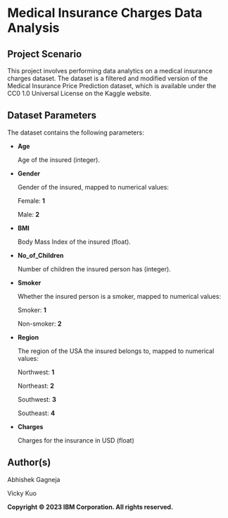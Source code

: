# Medical Insurance Charges Data Analysis
## Project Scenario
This project involves performing data analytics on a medical insurance charges dataset. The dataset is a filtered and modified version of the Medical Insurance Price Prediction dataset, which is available under the CC0 1.0 Universal License on the Kaggle website.

## Dataset Parameters
The dataset contains the following parameters:

* **Age**

   Age of the insured (integer).
* **Gender**

  Gender of the insured, mapped to numerical values:
  
  Female: **1**
  
  Male: **2**
  
* **BMI**

  Body Mass Index of the insured (float).
* **No_of_Children**

  Number of children the insured person has (integer).
* **Smoker**
 
  Whether the insured person is a smoker, mapped to numerical values:
  
  Smoker: **1**
  
  Non-smoker: **2**
  
* **Region**

  The region of the USA the insured belongs to, mapped to numerical values:

  Northwest: **1**
  
  Northeast: **2**
  
  Southwest: **3**
  
  Southeast: **4**
  
* **Charges**

  Charges for the insurance in USD (float)

## Author(s)

Abhishek Gagneja

Vicky Kuo

**Copyright © 2023 IBM Corporation. All rights reserved.**
